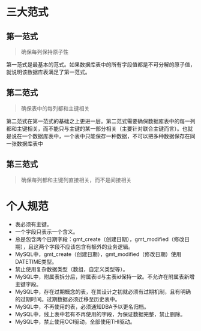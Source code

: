 # 三大范式

## 第一范式
> 确保每列保持原子性

第一范式是最基本的范式。如果数据库表中的所有字段值都是不可分解的原子值，就说明该数据库表满足了第一范式。

## 第二范式
> 确保表中的每列都和主键相关

第二范式在第一范式的基础之上更进一层。第二范式需要确保数据库表中的每一列都和主键相关，而不能只与主键的某一部分相关（主要针对联合主键而言）。也就是说在一个数据库表中，一个表中只能保存一种数据，不可以把多种数据保存在同一张数据库表中


## 第三范式
> 确保每列都和主键列直接相关，而不是间接相关


# 个人规范

* 表必须有主键。
* 一个字段只表示一个含义。
* 总是包含两个日期字段：gmt_create（创建日期），gmt_modified（修改日期），且这两个字段不应该包含有额外的业务逻辑。
* MySQL中，gmt_create（创建日期），gmt_modified（修改日期）使用DATETIME类型。
* 禁止使用复杂数据类型（数组，自定义类型等）。
* MySQL中，附属表拆分后，附属表id与主表id保持一致。不允许在附属表新增主键字段。
* MySQL中，存在过期概念的表，在其设计之初就必须有过期机制，且有明确的过期时间。过期数据必须迁移至历史表中。
* MySQL中，不再使用的表，必须通知DBA予以更名归档。
* MySQL中，线上表中若有不再使用的字段，为保证数据完整，禁止删除。
* MySQL中，禁止使用OCI驱动，全部使用THI驱动。

